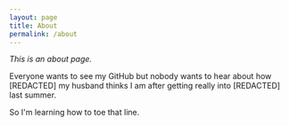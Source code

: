 ```yaml
---
layout: page
title: About
permalink: /about
---
```


*This is an about page.*



Everyone wants to see my GitHub but nobody wants to hear about how [REDACTED] my husband thinks I am after getting really into [REDACTED] last summer. 

So I'm learning how to toe that line.